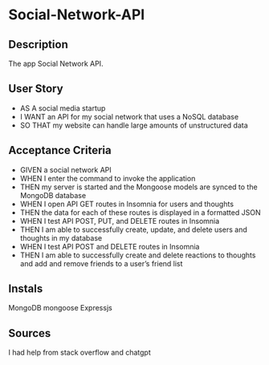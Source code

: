 # Social-Network-API

## Description
The app Social Network API.


## User Story

* AS A social media startup
* I WANT an API for my social network that uses a NoSQL database
* SO THAT my website can handle large amounts of unstructured data


## Acceptance Criteria

* GIVEN a social network API
* WHEN I enter the command to invoke the application
* THEN my server is started and the Mongoose models are synced to the MongoDB database
* WHEN I open API GET routes in Insomnia for users and thoughts
* THEN the data for each of these routes is displayed in a formatted JSON
* WHEN I test API POST, PUT, and DELETE routes in Insomnia
* THEN I am able to successfully create, update, and delete users and thoughts in my database
* WHEN I test API POST and DELETE routes in Insomnia
* THEN I am able to successfully create and delete reactions to thoughts and add and remove friends to a user’s friend list

## Instals
MongoDB
mongoose
Expressjs

## Sources

I had help from stack overflow and chatgpt

